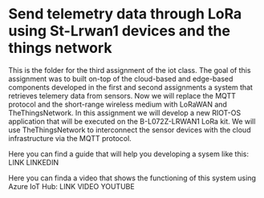 # Send telemetry data through LoRa using St-Lrwan1 devices and the things network

This is the folder for the third assignment of the iot class. The goal of this assignment was to built on-top of the cloud-based and edge-based components developed in the first and second assignments a system that retrieves telemery data from sensors. Now we will replace the MQTT protocol and the short-range wireless medium with LoRaWAN and TheThingsNetwork. In this assignment we will develop a new RIOT-OS application that will be executed on the B-L072Z-LRWAN1 LoRa kit. We will use TheThingsNetwork to interconnect the sensor devices with the cloud infrastructure via the MQTT protocol.

Here you can find a guide that will help you developing a sysem like this:
LINK LINKEDIN

Here you can finda a video that shows the functioning of this system using Azure IoT Hub:
LINK VIDEO YOUTUBE

